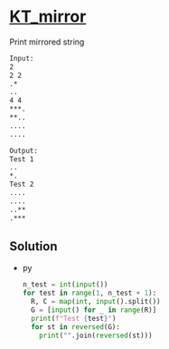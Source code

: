 # [KT_mirror](https://open.kattis.com/problems/mirror)

Print mirrored string

```txt
Input:
2
2 2
.*
..
4 4
***.
**..
....
....

Output:
Test 1
..
*.
Test 2
....
....
..**
.***
```

## Solution

* py

  ```py
  n_test = int(input())
  for test in range(1, n_test + 1):
    R, C = map(int, input().split())
    G = [input() for _ in range(R)]
    print(f"Test {test}")
    for st in reversed(G):
      print("".join(reversed(st)))
  ```
